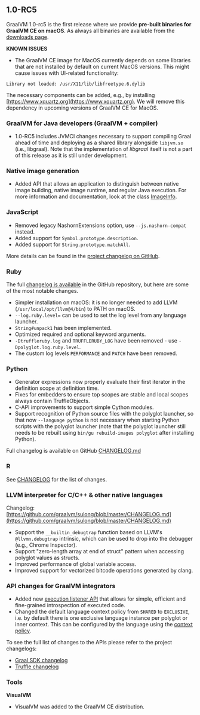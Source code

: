 
## 1.0-RC5

GraalVM 1.0-rc5 is the first release where we provide **pre-built binaries for GraalVM CE on macOS**. As always all binaries are available from the [downloads page](/downloads).

**KNOWN ISSUES**

* The GraalVM CE image for MacOS currently depends on some libraries that are not installed by default on current MacOS versions.
This might cause issues with UI-related functionality:
```
Library not loaded: /usr/X11/lib/libfreetype.6.dylib
```
The necessary components can be added, e.g., by installing [https://www.xquartz.org](https://www.xquartz.org). We will remove this dependency in upcoming versions of GraalVM CE for MacOS.

### GraalVM for Java developers (GraalVM + compiler)

* 1.0-RC5 includes JVMCI changes necessary to support compiling Graal ahead of time and deploying as a shared library alongside `libjvm.so` (i.e., libgraal). Note that the implementation of _libgraal_ itself is not a part of this release as it is still under development.

### Native image generation

* Added API that allows an application to distinguish between native image building, native image runtime, and regular Java execution. For more information and documentation, look at the class  [ImageInfo](https://github.com/oracle/graal/blob/master/sdk/src/org.graalvm.nativeimage/src/org/graalvm/nativeimage/ImageInfo.java).


### JavaScript

* Removed legacy NashornExtensions option, use `--js.nashorn-compat` instead.
* Added support for `Symbol.prototype.description`.
* Added support for `String.prototype.matchAll`.

More details can be found in the [project changelog on GitHub](https://github.com/graalvm/graaljs/blob/master/CHANGELOG.md).

### Ruby
The full [changelog is available](https://github.com/oracle/truffleruby/blob/master/CHANGELOG.md) in the GitHub repository, but here are some of the most notable changes.

* Simpler installation on macOS: it is no longer needed to add LLVM (`/usr/local/opt/llvm@4/bin`) to PATH on macOS.
* `--log.ruby.level=` can be used to set the log level from any language launcher.
* `String#unpack1` has been implemented.
* Optimized required and optional keyword arguments.
* `-Dtruffleruby.log` and `TRUFFLERUBY_LOG` have been removed - use `-Dpolyglot.log.ruby.level`.
* The custom log levels `PERFORMANCE` and `PATCH` have been removed.

### Python

* Generator expressions now properly evaluate their first iterator in the definition scope at definition time.
* Fixes for embedders to ensure top scopes are stable and local scopes always contain TruffleObjects.
* C-API improvements to support simple Cython modules.
* Support recognition of Python source files with the polyglot launcher, so that now `--language python` is not necessary when starting Python scripts with the polyglot launcher (note that the polyglot launcher still needs to be rebuilt using `bin/gu rebuild-images polyglot` after installing Python).

Full changelog is available on GitHub [CHANGELOG.md](https://github.com/graalvm/graalpython/blob/master/CHANGELOG.md)

### R

See [CHANGELOG](https://github.com/oracle/fastr/blob/master/CHANGELOG.md) for the list of changes.

### LLVM interpreter for C/C++ & other native languages

Changelog: [https://github.com/graalvm/sulong/blob/master/CHANGELOG.md](https://github.com/graalvm/sulong/blob/master/CHANGELOG.md)

* Support the `__builtin_debugtrap` function based on LLVM's `@llvmn.debugtrap` intrinsic, which can be used to drop into the debugger (e.g., Chrome Inspector).
* Support "zero-length array at end of struct" pattern when accessing polyglot values as structs.
* Improved performance of global variable access.
* Improved support for vectorized bitcode operations generated by clang.

### API changes for GraalVM integrators

* Added new [execution listener API](http://www.graalvm.org/sdk/javadoc/org/graalvm/polyglot/management/ExecutionListener.html) that allows for simple, efficient and fine-grained introspection of executed code.
* Changed the default language context policy from `SHARED` to `EXCLUSIVE`, i.e. by default there is one exclusive language instance per polyglot or inner context. This can be configured by the language using the [context policy](http://www.graalvm.org/truffle/javadoc/com/oracle/truffle/api/TruffleLanguage.ContextPolicy.html).

To see the full list of changes to the APIs please refer to the project changelogs:

* [Graal SDK changelog](https://github.com/oracle/graal/blob/master/sdk/CHANGELOG.md)
* [Truffle changelog](https://github.com/oracle/graal/blob/master/truffle/CHANGELOG.md)

### Tools
**VisualVM**
* VisualVM was added to the GraalVM CE distribution.
